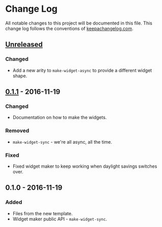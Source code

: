 # Change Log
All notable changes to this project will be documented in this file. This change log follows the conventions of [keepachangelog.com](http://keepachangelog.com/).

## [Unreleased]
### Changed
- Add a new arity to `make-widget-async` to provide a different widget shape.

## [0.1.1] - 2016-11-19
### Changed
- Documentation on how to make the widgets.

### Removed
- `make-widget-sync` - we're all async, all the time.

### Fixed
- Fixed widget maker to keep working when daylight savings switches over.

## 0.1.0 - 2016-11-19
### Added
- Files from the new template.
- Widget maker public API - `make-widget-sync`.

[Unreleased]: https://github.com/your-name/first_pocs/compare/0.1.1...HEAD
[0.1.1]: https://github.com/your-name/first_pocs/compare/0.1.0...0.1.1
